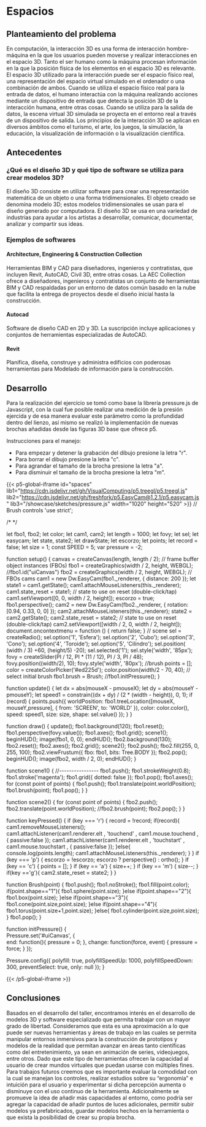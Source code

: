 # Espacios

## Planteamiento del problema
En computación, la interacción 3D es una forma de interacción hombre-máquina en la que los usuarios pueden moverse y realizar interacciones en el espacio 3D. Tanto el ser humano como la máquina procesan información en la que la posición física de los elementos en el espacio 3D es relevante.
El espacio 3D utilizado para la interacción puede ser el espacio físico real, una representación del espacio virtual simulado en el ordenador o una combinación de ambos. Cuando se utiliza el espacio físico real para la entrada de datos, el humano interactúa con la máquina realizando acciones mediante un dispositivo de entrada que detecta la posición 3D de la interacción humana, entre otras cosas. Cuando se utiliza para la salida de datos, la escena virtual 3D simulada se proyecta en el entorno real a través de un dispositivo de salida. Los principios de la interacción 3D se aplican en diversos ámbitos como el turismo, el arte, los juegos, la simulación, la educación, la visualización de información o la visualización científica.

## Antecedentes

### ¿Qué es el diseño 3D y qué tipo de software se utiliza para crear modelos 3D?

El diseño 3D consiste en utilizar software para crear una representación matemática de un objeto o una forma tridimensionales. El objeto creado se denomina modelo 3D; estos modelos tridimensionales se usan para el diseño generado por computadora. El diseño 3D se usa en una variedad de industrias para ayudar a los artistas a desarrollar, comunicar, documentar, analizar y compartir sus ideas.

### Ejemplos de softwares

#### Architecture, Engineering & Construction Collection
Herramientas BIM y CAD para diseñadores, ingenieros y contratistas, que incluyen Revit, AutoCAD, Civil 3D, entre otras cosas. La AEC Collection ofrece a diseñadores, ingenieros y contratistas un conjunto de herramientas BIM y CAD respaldadas por un entorno de datos común basado en la nube que facilita la entrega de proyectos desde el diseño inicial hasta la construcción.

#### Autocad
Software de diseño CAD en 2D y 3D. La suscripción incluye aplicaciones y conjuntos de herramientas especializadas de AutoCAD.

#### Revit
Planifica, diseña, construye y administra edificios con poderosas herramientas para Modelado de información para la construcción.


## Desarrollo

Para la realización del ejercicio se tomó como base la librería pressure.js de Javascript, con la cual fue posible realizar una medición de la presión ejercida y de esa manera evaluar este parámetro como la profundidad dentro del lienzo, así mismo se realizó la implementación de nuevas brochas añadidas desde las figuras 3D base que ofrece p5.

Instrucciones para el manejo:
- Para empezar y detener la grabación del dibujo presione la letra "r".
- Para borrar el dibujo presione la letra "c".
- Para agrandar el tamaño de la brocha presione la letra "a".
- Para disminuir el tamaño de la brocha presione la letra "m".

{{< p5-global-iframe id="spaces" lib1="https://cdn.jsdelivr.net/gh/VisualComputing/p5.treegl/p5.treegl.js" lib2="https://cdn.jsdelivr.net/gh/freshfork/p5.EasyCam@1.2.1/p5.easycam.js" lib3="/showcase/sketches/pressure.js" width="1020" height="520" >}}
// Brush controls
'use strict';

/*
*/

let fbo1, fbo2;
let color;
let cam1, cam2;
let length = 1000;
let fovy;
let sel;
let easycam; 
let state, state2; 
let drawState;
let escorzo; 
let points; 
let record = false;
let size = 1;
const SPEED = 5;
var pressure = -2; 

function setup() {
  canvas = createCanvas(length, length / 2);
  // frame buffer object instances (FBOs)
  fbo1 = createGraphics(width / 2, height, WEBGL);
  //fbo1.id("uiCanvas")
  fbo2 = createGraphics(width / 2, height, WEBGL);
  // FBOs cams
  cam1 = new Dw.EasyCam(fbo1._renderer, { distance: 200 });
  let state1 = cam1.getState();
  cam1.attachMouseListeners(this._renderer);
  cam1.state_reset = state1;   // state to use on reset (double-click/tap)
  cam1.setViewport([0, 0, width / 2, height]);
  escorzo = true;
  fbo1.perspective();
  cam2 = new Dw.EasyCam(fbo2._renderer, { rotation: [0.94, 0.33, 0, 0] });
  cam2.attachMouseListeners(this._renderer);
  state2 = cam2.getState();
  cam2.state_reset = state2;   // state to use on reset (double-click/tap)
  cam2.setViewport([width / 2, 0, width / 2, height]);
  document.oncontextmenu = function () { return false; }
  // scene
  sel = createRadio(); sel.option('1', 'Esfera'); sel.option('2', 'Cubo'); sel.option('3', 'Cono'); sel.option('4', 'Toroide'); sel.option('5', 'Cilindro');
  sel.position( (width / 3) +60, (height/5) -20); 
  sel.selected('1'); sel.style('width', '85px');
  fovy = createSlider(PI / 12, PI * (11 / 12), PI / 3, PI / 48);
  fovy.position((width/2), 10);
  fovy.style('width', '80px');
  //brush
  points = [];
  color = createColorPicker('#ed225d');
  color.position(width/2 - 70, 40);
  // select initial brush
  fbo1.brush = Brush;
  //fbo1.initPressure();
}

function update() {
  let dx = abs(mouseX - pmouseX);
  let dy = abs(mouseY - pmouseY);
  let speed1 = constrain((dx + dy) / (2 * (width - height)), 0, 1);
  if (record) {
    points.push({
      worldPosition: fbo1.treeLocation([mouseX, mouseY,pressure], { from: 'SCREEN', to: 'WORLD' }),
      color: color.color(),
      speed: speed1,
      size: size,
      shape: sel.value()
    });
  }
}

function draw() {
  update();
  fbo1.background(120);
  fbo1.reset();
  fbo1.perspective(fovy.value());
  fbo1.axes();
  fbo1.grid();
  scene1();
  beginHUD();
  image(fbo1, 0, 0);
  endHUD();
  fbo2.background(130);
  fbo2.reset();
  fbo2.axes();
  fbo2.grid();
  scene2();
  fbo2.push();
  fbo2.fill(255, 0, 255, 100);
  fbo2.viewFrustum({ fbo: fbo1, bits: Tree.BODY });
  fbo2.pop();
  beginHUD();
  image(fbo2, width / 2, 0);
  endHUD();
}

function scene1() {
  //----------------
  fbo1.push();
  fbo1.strokeWeight(0.8);
  fbo1.stroke('magenta');
  fbo1.grid({ dotted: false });
  fbo1.pop();
  fbo1.axes();
  for (const point of points) {
    fbo1.push();
    fbo1.translate(point.worldPosition);
    fbo1.brush(point);
    fbo1.pop();
  }
}

function scene2() {
  for (const point of points) {
    fbo2.push();
    fbo2.translate(point.worldPosition);
    //fbo2.brush(point);
    fbo2.pop();
  }
}


function keyPressed() { 
  if (key === 'r') { 
    record = !record;
    if(record){ 
      cam1.removeMouseListeners();     
      cam1.attachListener(cam1.renderer.elt , 'touchend' , cam1.mouse.touchend , { passive:false });
      cam1.attachListener(cam1.renderer.elt , 'touchstart' , cam1.mouse.touchstart , { passive:false }); 
    }else{ 
      console.log(points.length);
      cam1.attachMouseListeners(this._renderer); 
    }
  }
  if (key === 'p') { 
      escorzo = !escorzo; escorzo ? perspective() : ortho();
  } if (key == 'c') { 
    points = []; 
  } if (key == 'a') {
    size++; 
  } if (key == 'm') {
    size--; 
  } if(key =='g'){
    cam2.state_reset = state2;
  } 
}

function Brush(point) {
  fbo1.push(); 
  fbo1.noStroke(); 
  fbo1.fill(point.color); 
  if(point.shape=="1"){ 
    fbo1.sphere(point.size); 
  }else if(point.shape=="2"){ 
    fbo1.box(point.size); 
  }else if(point.shape=="3"){ 
    fbo1.cone(point.size,point.size); 
  }else if(point.shape=="4"){ 
    fbo1.torus(point.size+1,point.size); 
  }else{ fbo1.cylinder(point.size,point.size); }
  fbo1.pop();
}

function initPressure() {  
  Pressure.set('#uiCanvas', {      
    end: function(){
      pressure = 0;
      },
    change: function(force, event) {
      pressure = force;
    }
  });

  Pressure.config({
    polyfill: true, 
    polyfillSpeedUp: 1000, 
    polyfillSpeedDown: 300,
    preventSelect: true,
    only: null
       });
}


{{< /p5-global-iframe >}}


## Conclusiones
Basados en el desarrollo del taller, encontramos interés en el desarrollo de modelos 3D y software especializado que permita trabajar con un mayor grado de libertad. Consideramos que esta es una aproximación a lo que puede ser nuevas herramientas y áreas de trabajo en las cuales se permita manipular entornos inmersivos para la construcción de prototipos y modelos de la realidad que permitan avanzar en áreas tanto científicas como del entretenimiento, ya sean en animación de series, videojuegos, entre otros. Dado que este tipo de herramientas ofrecen la capacidad al usuario de crear mundos virtuales que puedan usarse con múltiples fines. Para trabajos futuros creemos que es importante evaluar la comodidad con la cual se manejan los controles, realizar estudios sobre su “ergonomía” e intuición para el usuario y experimentar si dicha percepción aumenta o disminuye con el uso continuo de la herramienta. Adicionalmente se promueve la idea de añadir más capacidades al entorno, como podría ser agregar la capacidad de añadir puntos de luces adicionales, permitir subir modelos ya prefabricados, guardar modelos hechos en la herramienta o que exista la posibilidad de crear su propia brocha.
